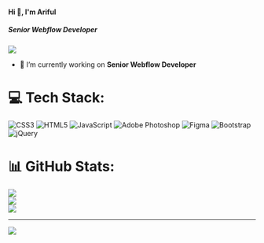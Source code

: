 #### Hi 👋, I'm Ariful 
##### **Senior Webflow Developer**

[![](https://visitcount.itsvg.in/api?id=wjuan469&icon=0&color=9)](https://visitcount.itsvg.in)

- 🔭 I’m currently working on **Senior Webflow Developer**



# 💻 Tech Stack:
![CSS3](https://img.shields.io/badge/css3-%231572B6.svg?style=flat&logo=css3&logoColor=white) ![HTML5](https://img.shields.io/badge/html5-%23E34F26.svg?style=flat&logo=html5&logoColor=white) ![JavaScript](https://img.shields.io/badge/javascript-%23323330.svg?style=flat&logo=javascript&logoColor=%23F7DF1E) ![Adobe Photoshop](https://img.shields.io/badge/adobephotoshop-%2331A8FF.svg?style=flat&logo=adobephotoshop&logoColor=white) 	![Figma](https://img.shields.io/badge/figma-%23F24E1E.svg?style=flat&logo=figma&logoColor=white) ![Bootstrap](https://img.shields.io/badge/bootstrap-%23563D7C.svg?style=flat&logo=bootstrap&logoColor=white) ![jQuery](https://img.shields.io/badge/jquery-%230769AD.svg?style=flat&logo=jquery&logoColor=white)
# 📊 GitHub Stats:
![](https://github-readme-stats.vercel.app/api?username=wjuan469&theme=radical&hide_border=false&include_all_commits=false&count_private=false)<br/>
![](https://github-readme-streak-stats.herokuapp.com/?user=wjuan469&theme=radical&hide_border=false)<br/>
![](https://github-readme-stats.vercel.app/api/top-langs/?username=wjuan469&theme=radical&hide_border=false&include_all_commits=false&count_private=false&layout=compact)

---
[![](https://visitcount.itsvg.in/api?id=wjuan469&icon=0&color=0)](https://visitcount.itsvg.in)

